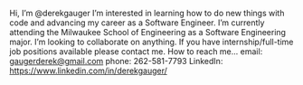 Hi, I’m @derekgauger
I’m interested in learning how to do new things with code and advancing my career as a Software Engineer.
I’m currently attending the Milwaukee School of Engineering as a Software Engineering major.
I’m looking to collaborate on anything. If you have internship/full-time job positions available please contact me.
 How to reach me... email: gaugerderek@gmail.com     phone: 262-581-7793    LinkedIn: https://www.linkedin.com/in/derekgauger/

<!---
derekgauger/derekgauger is a ✨ special ✨ repository because its `README.md` (this file) appears on your GitHub profile.
You can click the Preview link to take a look at your changes.
--->
